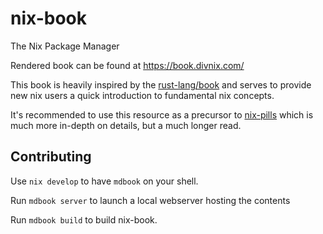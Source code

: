 # nix-book
The Nix Package Manager

Rendered book can be found at https://book.divnix.com/

This book is heavily inspired by the [rust-lang/book](https://doc.rust-lang.org/stable/book/) and serves to provide new nix users a quick introduction to fundamental nix concepts.

It's recommended to use this resource as a precursor to [nix-pills](https://nixos.org/guides/nix-pills/) which is much more in-depth on details, but a much longer read.

## Contributing

Use `nix develop` to have `mdbook` on your shell.

Run `mdbook server` to launch a local webserver hosting the contents

Run `mdbook build` to build nix-book.
